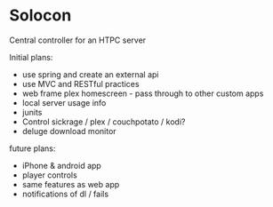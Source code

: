 # Solocon
Central controller for an HTPC server

Initial plans:
- use spring and create an external api
- use MVC and RESTful practices
- web frame plex homescreen - pass through to other custom apps
- local server usage info
- junits
- Control sickrage / plex / couchpotato / kodi?
- deluge download monitor


future plans:
- iPhone & android app
- player controls
- same features as web app
- notifications of dl / fails
